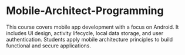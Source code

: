 # Mobile-Architect-Programming
This course covers mobile app development with a focus on Android. It includes UI design, activity lifecycle, local data storage, and user authentication. Students apply mobile architecture principles to build functional and secure applications.
